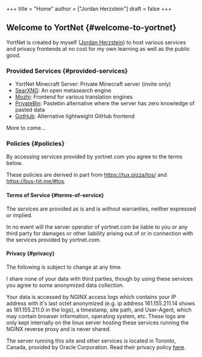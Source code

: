 +++
title = "Home"
author = ["Jordan Herzstein"]
draft = false
+++

## Welcome to YortNet {#welcome-to-yortnet}

YortNet is created by myself ([Jordan Herzstein](https://jordanherzstein.com)) to host various services and privacy frontends at no cost for my own learning as well as the public good.


### Provided Services {#provided-services}

-   YortNet Minecraft Server: Private Minecraft server (invite only)
-   [SearXNG](https://searx.yortnet.com): An open metasearch engine
-   [Mozhi](https://mozhi.yortnet.com): Frontend for various translation engines
-   [PrivateBin](https://bin.yortnet.com): Pastebin alternative where the server has zero knowledge of pasted data
-   [GotHub](https://gothub.yortnet.com): Alternative lightweight GitHub frontend

More to come...


### Policies {#policies}

By accessing services provided by yortnet.com you agree to the terms below.

These policies are derived in part from <https://tux.pizza/tos/> and <https://bus-hit.me/#tos>.


#### Terms of Service {#terms-of-service}

The services are provided as is and is without warranties, neither expressed or implied.

In no event will the server operator of yortnet.com be liable to you or any third party for damages or other liability arising out of or in connection with the services provided by yortnet.com.


#### Privacy {#privacy}

The following is subject to change at any time.

I share none of your data with third parties, though by using these services you agree to some anonymized data collection.

Your data is accessed by NGINX access logs which contains your IP address with it's last octet anonymized (e.g. ip address 161.155.211.14 shows as 161.155.211.0 in the logs), a timestamp, site path, and User-Agent, which may contain browser information, operating system, etc. These logs are only kept internally on the linux server hosting these services running the NGINX reverse proxy and is never shared.

The server running this site and other services is located in Toronto, Canada, provided by Oracle Corporation. Read their privacy policy [here](https://www.oracle.com/legal/privacy/services-privacy-policy.html).
